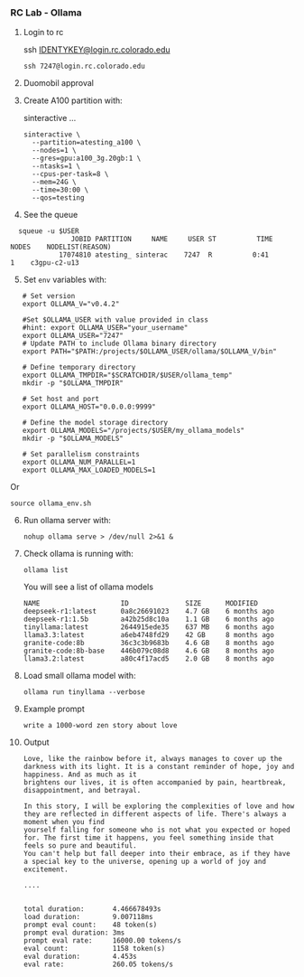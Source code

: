 ### RC Lab - Ollama



1. Login to rc

   ssh IDENTYKEY@login.rc.colorado.edu

   ``` 
   ssh 7247@login.rc.colorado.edu
   ```

2. Duomobil approval

3. Create A100 partition with:

   sinteractive ...

   ```
   sinteractive \
     --partition=atesting_a100 \
     --nodes=1 \
     --gres=gpu:a100_3g.20gb:1 \
     --ntasks=1 \
     --cpus-per-task=8 \
     --mem=24G \
     --time=30:00 \
     --qos=testing
   ```

4. See the queue

 ```
   squeue -u $USER
                JOBID PARTITION     NAME     USER ST          TIME  NODES    NODELIST(REASON)
             17074810 atesting_ sinterac    7247  R          0:41      1    c3gpu-c2-u13
   ```

5. Set `env` variables with:

```script
   # Set version
   export OLLAMA_V="v0.4.2"
   
   #Set $OLLAMA_USER with value provided in class
   #hint: export OLLAMA_USER="your_username"
   export OLLAMA_USER="7247"
   # Update PATH to include Ollama binary directory
   export PATH="$PATH:/projects/$OLLAMA_USER/ollama/$OLLAMA_V/bin"
   
   # Define temporary directory
   export OLLAMA_TMPDIR="$SCRATCHDIR/$USER/ollama_temp"
   mkdir -p "$OLLAMA_TMPDIR"
   
   # Set host and port
   export OLLAMA_HOST="0.0.0.0:9999"
   
   # Define the model storage directory
   export OLLAMA_MODELS="/projects/$USER/my_ollama_models"
   mkdir -p "$OLLAMA_MODELS"
   
   # Set parallelism constraints
   export OLLAMA_NUM_PARALLEL=1
   export OLLAMA_MAX_LOADED_MODELS=1
   ```

 Or 

   `source ollama_env.sh`

6. Run ollama server with:

   ```script nohup ollama serve > /dev/null 2>&1 &
   nohup ollama serve > /dev/null 2>&1 &
   ```

   

7. Check ollama is running with:

    ```script
    ollama list
    ```

    

    You will see a list of ollama models

    ```text
    NAME                    ID              SIZE      MODIFIED
    deepseek-r1:latest      0a8c26691023    4.7 GB    6 months ago
    deepseek-r1:1.5b        a42b25d8c10a    1.1 GB    6 months ago
    tinyllama:latest        2644915ede35    637 MB    6 months ago
    llama3.3:latest         a6eb4748fd29    42 GB     8 months ago
    granite-code:8b         36c3c3b9683b    4.6 GB    8 months ago
    granite-code:8b-base    446b079c08d8    4.6 GB    8 months ago
    llama3.2:latest         a80c4f17acd5    2.0 GB    8 months ago
    ```

    

8. Load small ollama model with:

     `ollama run tinyllama --verbose`

9. Example prompt

    ```text
    write a 1000-word zen story about love
    ```

10. Output

    ```text
    Love, like the rainbow before it, always manages to cover up the darkness with its light. It is a constant reminder of hope, joy and happiness. And as much as it
    brightens our lives, it is often accompanied by pain, heartbreak, disappointment, and betrayal.
    
    In this story, I will be exploring the complexities of love and how they are reflected in different aspects of life. There's always a moment when you find
    yourself falling for someone who is not what you expected or hoped for. The first time it happens, you feel something inside that feels so pure and beautiful.
    You can't help but fall deeper into their embrace, as if they have a special key to the universe, opening up a world of joy and excitement.
    
    ....
    
    
    total duration:       4.466678493s
    load duration:        9.007118ms
    prompt eval count:    48 token(s)
    prompt eval duration: 3ms
    prompt eval rate:     16000.00 tokens/s
    eval count:           1158 token(s)
    eval duration:        4.453s
    eval rate:            260.05 tokens/s
    ```

    

